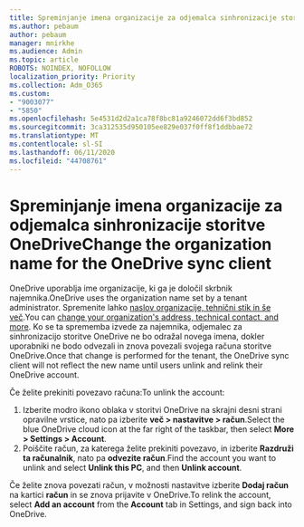 ```yaml
---
title: Spreminjanje imena organizacije za odjemalca sinhronizacije storitve OneDrive
ms.author: pebaum
author: pebaum
manager: mnirkhe
ms.audience: Admin
ms.topic: article
ROBOTS: NOINDEX, NOFOLLOW
localization_priority: Priority
ms.collection: Adm_O365
ms.custom:
- "9003077"
- "5850"
ms.openlocfilehash: 5e4531d2d2a1ca78f8bc81a9246072dd6f3bd852
ms.sourcegitcommit: 3ca312535d950105ee829e037f0ff8f1ddbbae72
ms.translationtype: MT
ms.contentlocale: sl-SI
ms.lasthandoff: 06/11/2020
ms.locfileid: "44708761"
---
```

# <a name="change-the-organization-name-for-the-onedrive-sync-client"></a><span data-ttu-id="c16ae-102">Spreminjanje imena organizacije za odjemalca sinhronizacije storitve OneDrive</span><span class="sxs-lookup"><span data-stu-id="c16ae-102">Change the organization name for the OneDrive sync client</span></span>

<span data-ttu-id="c16ae-103">OneDrive uporablja ime organizacije, ki ga je določil skrbnik najemnika.</span><span class="sxs-lookup"><span data-stu-id="c16ae-103">OneDrive uses the organization name set by a tenant administrator.</span></span>  <span data-ttu-id="c16ae-104">Spremenite lahko [naslov organizacije, tehnični stik in še več](https://docs.microsoft.com/microsoft-365/admin/manage/change-address-contact-and-more).</span><span class="sxs-lookup"><span data-stu-id="c16ae-104">You can [change your organization's address, technical contact, and more](https://docs.microsoft.com/microsoft-365/admin/manage/change-address-contact-and-more).</span></span> <span data-ttu-id="c16ae-105">Ko se ta sprememba izvede za najemnika, odjemalec za sinhronizacijo storitve OneDrive ne bo odražal novega imena, dokler uporabniki ne bodo odvezali in znova povezali svojega računa storitve OneDrive.</span><span class="sxs-lookup"><span data-stu-id="c16ae-105">Once that change is performed for the tenant, the OneDrive sync client will not reflect the new name until users unlink and relink their OneDrive account.</span></span>

<span data-ttu-id="c16ae-106">Če želite prekiniti povezavo računa:</span><span class="sxs-lookup"><span data-stu-id="c16ae-106">To unlink the account:</span></span>

1. <span data-ttu-id="c16ae-107">Izberite modro ikono oblaka v storitvi OneDrive na skrajni desni strani opravilne vrstice, nato pa izberite **več > nastavitve > račun**.</span><span class="sxs-lookup"><span data-stu-id="c16ae-107">Select the blue OneDrive cloud icon at the far right of the taskbar, then select  **More > Settings > Account**.</span></span>
2. <span data-ttu-id="c16ae-108">Poiščite račun, za katerega želite prekiniti povezavo, in izberite **Razdruži ta računalnik**, nato pa **odvezite račun**.</span><span class="sxs-lookup"><span data-stu-id="c16ae-108">Find the account you want to unlink and select  **Unlink this PC**, and then  **Unlink account**.</span></span>

<span data-ttu-id="c16ae-109">Če želite znova povezati račun, v možnosti nastavitve izberite **Dodaj račun** na kartici **račun** in se znova prijavite v OneDrive.</span><span class="sxs-lookup"><span data-stu-id="c16ae-109">To relink the account, select  **Add an account** from the  **Account** tab in Settings, and sign back into OneDrive.</span></span>